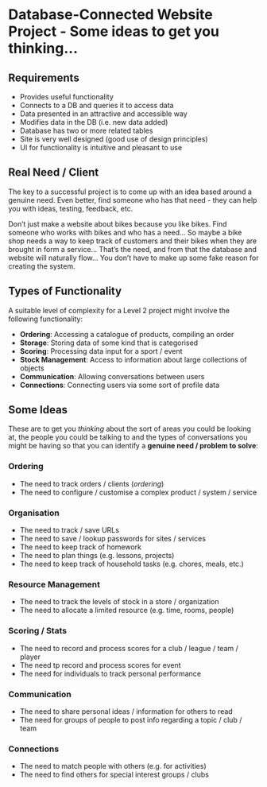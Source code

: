 # Database-Connected Website Project - Some ideas to get you thinking...

## Requirements

- Provides useful functionality
- Connects to a DB and queries it to access data
- Data presented in an attractive and accessible way
- Modifies data in the DB (i.e. new data added)
- Database has two or more related tables
- Site is very well designed (good use of design principles)
- UI for functionality is intuitive and pleasant to use

## Real Need / Client

The key to a successful project is to come up with an idea based around a genuine need. Even better, find someone who has that need - they can help you with ideas, testing, feedback, etc.

Don’t just make a website about bikes because you like bikes. Find someone who works with bikes and who has a need... So maybe a bike shop needs a way to keep track of customers and their bikes when they are brought in form a service... That’s the need, and from that the database and website will naturally flow... You don’t have to make up some fake reason for creating the system.

## Types of Functionality

A suitable level of complexity for a Level 2 project might involve the following functionality:

- **Ordering**: Accessing a catalogue of products, compiling an order
- **Storage**: Storing data of some kind that is categorised
- **Scoring**: Processing data input for a sport / event
- **Stock Management**: Access to information about large collections of objects
- **Communication**: Allowing conversations between users
- **Connections**: Connecting users via some sort of profile data

## Some Ideas

These are to get you *thinking* about the sort of areas you could be looking at, the people you could be talking to and the types of conversations you might be having so that you can identify a **genuine need / problem to solve**:

### Ordering
- The need to track orders / clients (*ordering*)
- The need to configure / customise a complex product / system / service

### Organisation
- The need to track / save URLs
- The need to save / lookup passwords for sites / services
- The need to keep track of homework
- The need to plan things (e.g. lessons, projects)
- The need to keep track of household tasks (e.g. chores, meals, etc.)

### Resource Management
- The need to track the levels of stock in a store / organization
- The need to allocate a limited resource (e.g. time, rooms, people)

### Scoring / Stats
- The need to record and process scores for a club / league / team / player
- The need tp record and process scores for event
- The need for individuals to track personal performance

### Communication
- The need to share personal ideas / information for others to read
- The need for groups of people to post info regarding a topic / club / team

### Connections
- The need to match people with others (e.g. for activities)
- The need to find others for special interest groups / clubs
